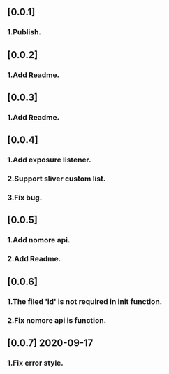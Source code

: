## [0.0.1]
### 1.Publish.

## [0.0.2]
### 1.Add Readme.

## [0.0.3]
### 1.Add Readme.

## [0.0.4]
### 1.Add exposure listener.
### 2.Support sliver custom list.
### 3.Fix bug.

## [0.0.5]
### 1.Add nomore api.
### 2.Add Readme.

## [0.0.6]
### 1.The filed 'id' is not required in init function.
### 2.Fix nomore api is function.

## [0.0.7] 2020-09-17
### 1.Fix error style.